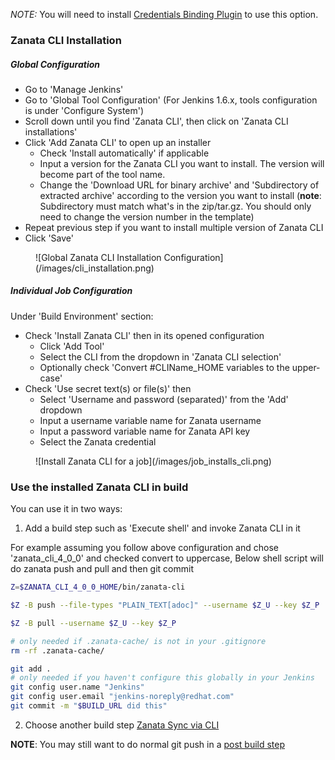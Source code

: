 _NOTE:_ You will need to install [Credentials Binding Plugin](https://wiki.jenkins-ci.org/display/JENKINS/Credentials+Binding+Plugin) to use this option.

### Zanata CLI Installation

##### Global Configuration
- Go to 'Manage Jenkins'
- Go to 'Global Tool Configuration' (For Jenkins 1.6.x, tools configuration is under 'Configure System')
- Scroll down until you find 'Zanata CLI', then click on 'Zanata CLI installations'
- Click 'Add Zanata CLI' to open up an installer
    - Check 'Install automatically' if applicable
    - Input a version for the Zanata CLI you want to install. The version will become part of the tool name.
    - Change the 'Download URL for binary archive' and 'Subdirectory of extracted archive' according to the version you want to install (__note__: Subdirectory must match what's in the zip/tar.gz. You should only need to change the version number in the template)
- Repeat previous step if you want to install multiple version of Zanata CLI
- Click 'Save'
<figure>
![Global Zanata CLI Installation Configuration](/images/cli_installation.png)
</figure>

##### Individual Job Configuration
Under 'Build Environment' section:

- Check 'Install Zanata CLI' then in its opened configuration
    - Click 'Add Tool'
    - Select the CLI from the dropdown in 'Zanata CLI selection'
    - Optionally check 'Convert #CLIName_HOME variables to the upper-case'
- Check 'Use secret text(s) or file(s)' then
    - Select 'Username and password (separated)' from the 'Add' dropdown
    - Input a username variable name for Zanata username
    - Input a password variable name for Zanata API key
    - Select the Zanata credential
<figure>
![Install Zanata CLI for a job](/images/job_installs_cli.png)
</figure>

### Use the installed Zanata CLI in build

You can use it in two ways:

1. Add a build step such as 'Execute shell' and invoke Zanata CLI in it

For example assuming you follow above configuration and chose 'zanata_cli_4_0_0' and checked convert to uppercase,
Below shell script will do zanata push and pull and then git commit
```bash
Z=$ZANATA_CLI_4_0_0_HOME/bin/zanata-cli

$Z -B push --file-types "PLAIN_TEXT[adoc]" --username $Z_U --key $Z_P

$Z -B pull --username $Z_U --key $Z_P

# only needed if .zanata-cache/ is not in your .gitignore
rm -rf .zanata-cache/

git add .
# only needed if you haven't configure this globally in your Jenkins
git config user.name "Jenkins"
git config user.email "jenkins-noreply@redhat.com"
git commit -m "$BUILD_URL did this"

```
2. Choose another build step [Zanata Sync via CLI](/configuration/zanata-sync-via-cli.md)

__NOTE__: You may still want to do normal git push in a [post build step](/configuration/post-build.md)
